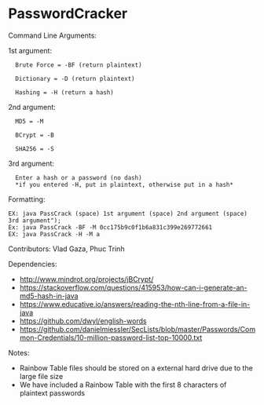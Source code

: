 # PasswordCracker

Command Line Arguments: 

  1st argument:
    
      Brute Force = -BF (return plaintext)
    
      Dictionary = -D (return plaintext)
    
      Hashing = -H (return a hash)
     
  2nd argument: 
     
      MD5 = -M
    
      BCrypt = -B
 
      SHA256 = -S
      
   3rd argument: 
      
      Enter a hash or a password (no dash)
      *if you entered -H, put in plaintext, otherwise put in a hash*
    
 Formatting: 
 
    EX: java PassCrack (space) 1st argument (space) 2nd argument (space) 3rd argument");
    Ex: java PassCrack -BF -M 0cc175b9c0f1b6a831c399e269772661
    EX: java PassCrack -H -M a
    
    
  Contributors: Vlad Gaza, Phuc Trinh 
  
  Dependencies:
  - http://www.mindrot.org/projects/jBCrypt/
  - https://stackoverflow.com/questions/415953/how-can-i-generate-an-md5-hash-in-java
  - https://www.educative.io/answers/reading-the-nth-line-from-a-file-in-java
  - https://github.com/dwyl/english-words
  - https://github.com/danielmiessler/SecLists/blob/master/Passwords/Common-Credentials/10-million-password-list-top-10000.txt
  
  Notes: 
  - Rainbow Table files should be stored on a external hard drive due to the large file size 
  - We have included a Rainbow Table with the first 8 characters of plaintext passwords 
